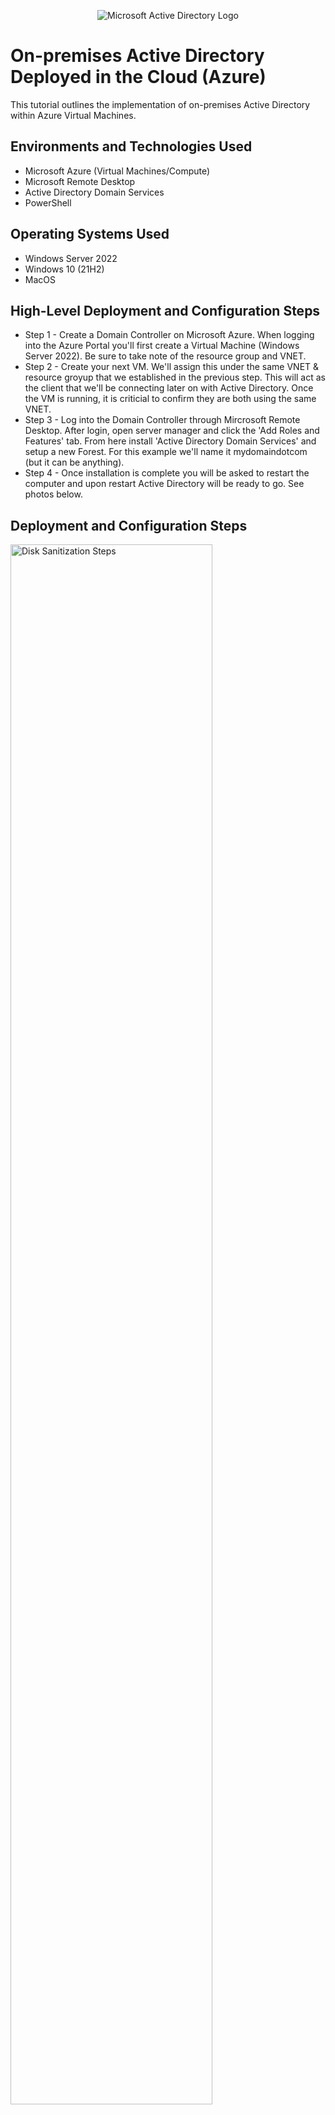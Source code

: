 <p align="center">
<img src="https://i.imgur.com/pU5A58S.png" alt="Microsoft Active Directory Logo"/>
</p>

<h1>On-premises Active Directory Deployed in the Cloud (Azure)</h1>
This tutorial outlines the implementation of on-premises Active Directory within Azure Virtual Machines.<br />



<h2>Environments and Technologies Used</h2>

- Microsoft Azure (Virtual Machines/Compute)
- Microsoft Remote Desktop
- Active Directory Domain Services
- PowerShell

<h2>Operating Systems Used </h2>

- Windows Server 2022
- Windows 10 (21H2)
- MacOS

<h2>High-Level Deployment and Configuration Steps</h2>

- Step 1 - Create a Domain Controller on Microsoft Azure. When logging into the Azure Portal you'll first create a Virtual Machine (Windows Server 2022). Be sure to take note of the resource group and VNET. 
- Step 2 - Create your next VM. We'll assign this under the same VNET & resource groyup that we established in the previous step. This will act as the client that we'll be connecting later on with Active Directory. Once the VM is running, it is criticial to confirm they are both using the same VNET.
- Step 3 - Log into the Domain Controller through Mircrosoft Remote Desktop. After login, open server manager and click the 'Add Roles and Features' tab. From here install 'Active Directory Domain Services' and setup a new Forest. For this example we'll name it mydomaindotcom (but it can be anything).
- Step 4 - Once installation is complete you will be asked to restart the computer and upon restart Active Directory will be ready to go. See photos below.

<h2>Deployment and Configuration Steps</h2>

<p>
<img src="https://i.imgur.com/Zh7MIP2.jpg)"  height="80%" width="80%" alt="Disk Sanitization Steps"/>
</p>
<p>
Here in the azure portal we see the client VM we setup. On the left of the page we see "Networking" where we can view the VNET and verify it's identical to our Domain Controllers VNET. In the center of the page we see the Microsoft Remote Desktop app where we will be using to access both VM's via 'Public IP Address', VM Name, and password.
</p>
<br />

<p>
<img src="https://i.imgur.com/DJmEXEB.png" height="80%" width="80%" alt="Disk Sanitization Steps"/>
</p>
<p>
Lorem ipsum dolor sit amet, consectetur adipiscing elit, sed do eiusmod tempor incididunt ut labore et dolore magna aliqua. Ut enim ad minim veniam, quis nostrud exercitation ullamco laboris nisi ut aliquip ex ea commodo consequat. Duis aute irure dolor in reprehenderit in voluptate velit esse cillum dolore eu fugiat nulla pariatur.
</p>
<br />

<p>
<img src="https://i.imgur.com/DJmEXEB.png" height="80%" width="80%" alt="Disk Sanitization Steps"/>
</p>
<p>
Lorem ipsum dolor sit amet, consectetur adipiscing elit, sed do eiusmod tempor incididunt ut labore et dolore magna aliqua. Ut enim ad minim veniam, quis nostrud exercitation ullamco laboris nisi ut aliquip ex ea commodo consequat. Duis aute irure dolor in reprehenderit in voluptate velit esse cillum dolore eu fugiat nulla pariatur.
</p>
<br />
